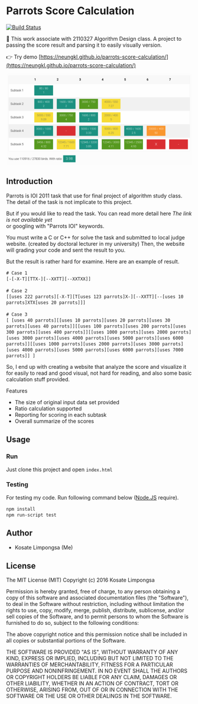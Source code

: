 Parrots Score Calculation
===

[![Build Status](https://travis-ci.org/neungkl/parrots-score-calculation.svg?branch=master)](https://travis-ci.org/neungkl/parrots-score-calculation)

:rocket: This work associate with 2110327 Algorithm Design class.
A project to passing the score result and parsing it to easily visually version.

:point_right: Try demo [https://neungkl.github.io/parrots-score-calculation/](https://neungkl.github.io/parrots-score-calculation/)

<img src="preview.png" width="600">

## Introduction

Parrots is IOI 2011 task that use for final project of algorithm study class. The detail of the task is not implicate to this project.

But if you would like to read the task. You can read more detail here *The link is not available yet*<br>
or googling with "Parrots IOI" keywords.

You must write a C or C++ for solve the task and submitted to local judge website. (created by doctoral lecturer in my university)
Then, the website will grading your code and sent the result to you.

But the result is rather hard for examine. Here are an example of result.

```
# Case 1
[-[-X-T][TTX-][--XXTT][--XXTXX]]

# Case 2
[[uses 222 parrots][-X-T][T[uses 123 parrots]X-][--XXTT][--[uses 10 parrots]XTX[uses 20 parrots]]]

# Case 3
[ [uses 40 parrots][[uses 10 parrots][uses 20 parrots][uses 30 parrots][uses 40 parrots]][[uses 100 parrots][uses 200 parrots][uses 300 parrots][uses 400 parrots]][[uses 1000 parrots][uses 2000 parrots][uses 3000 parrots][uses 4000 parrots][uses 5000 parrots][uses 6000 parrots]][[uses 1000 parrots][uses 2000 parrots][uses 3000 parrots][uses 4000 parrots][uses 5000 parrots][uses 6000 parrots][uses 7000 parrots]] ]
```

So, I end up with creating a website that analyze the score and visualize it for easily to read and good visual,
not hard for reading, and also some basic calculation stuff provided.

Features

- The size of original input data set provided
- Ratio calculation supported
- Reporting for scoring in each subtask
- Overall summarize of the scores

## Usage

### Run

Just clone this project and open `index.html`

### Testing

For testing my code. Run following command below ([Node.JS](https://nodejs.org/en/) require).

```
npm install
npm run-script test
```

## Author

* Kosate Limpongsa (Me)

## License

The MIT License (MIT)
Copyright (c) 2016 Kosate Limpongsa

Permission is hereby granted, free of charge, to any person obtaining a copy of this software and associated documentation files (the "Software"), to deal in the Software without restriction, including without limitation the rights to use, copy, modify, merge, publish, distribute, sublicense, and/or sell copies of the Software, and to permit persons to whom the Software is furnished to do so, subject to the following conditions:

The above copyright notice and this permission notice shall be included in all copies or substantial portions of the Software.

THE SOFTWARE IS PROVIDED "AS IS", WITHOUT WARRANTY OF ANY KIND, EXPRESS OR IMPLIED, INCLUDING BUT NOT LIMITED TO THE WARRANTIES OF MERCHANTABILITY, FITNESS FOR A PARTICULAR PURPOSE AND NONINFRINGEMENT. IN NO EVENT SHALL THE AUTHORS OR COPYRIGHT HOLDERS BE LIABLE FOR ANY CLAIM, DAMAGES OR OTHER LIABILITY, WHETHER IN AN ACTION OF CONTRACT, TORT OR OTHERWISE, ARISING FROM, OUT OF OR IN CONNECTION WITH THE SOFTWARE OR THE USE OR OTHER DEALINGS IN THE SOFTWARE.
